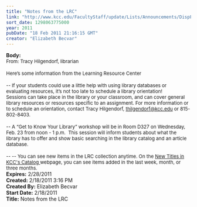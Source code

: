 ```yaml
---
title: "Notes from the LRC"
link: "http://www.kcc.edu/FacultyStaff/update/Lists/Announcements/DispForm.aspx?ID=126"
sort_date: 1298063775000
year: 2011
pubDate: "18 Feb 2011 21:16:15 GMT"
creator: "Elizabeth Becvar"
---
```


<div><b>Body:</b> <div class=ExternalClass6C311E230D9D45ED9C49C30626BF956A><div><font size=2>From: Tracy Hilgendorf, librarian </font></div>
<div><font size=2></font> </div>
<div><font size=2>Here’s some information from the Learning Resource Center</font></div>
<div><br><font size=2>-- If your students could use a little help with using library databases or evaluating resources, it’s not too late to schedule a library orientation! <br>Sessions can take place in the library or your classroom, and can cover general library resources or resources specific to an assignment. For more information or to schedule an orientation, contact Tracy Hilgendorf, </font><a href="mailto:thilgendorf@kcc.edu"><font size=2>thilgendorf@kcc.edu</font></a><font size=2> or 815-802-8403.</font></div>
<div><br><font size=2>-- A “Get to Know Your Library” workshop will be in Room D327 on Wednesday, Feb. 23 from noon - 1 p.m.  This session will inform students about what the library has to offer and show basic searching in the library catalog and an article database.  </font></div>
<div><br><font size=2>-- -- You can see new items in the LRC collection anytime. On the </font><a href="https://i-share.carli.illinois.edu/newbooks/newbooks.cgi?library=KCCdb"><font size=2>New Titles in KCC's Catalog </font></a><font size=2>webpage, you can see items added in the last week, month, or three months.  </font></div></div></div>
<div><b>Expires:</b> 2/28/2011</div>
<div><b>Created:</b> 2/18/2011 3:16 PM</div>
<div><b>Created By:</b> Elizabeth Becvar</div>
<div><b>Start Date:</b> 2/18/2011</div>
<div><b>Title:</b> Notes from the LRC</div>
